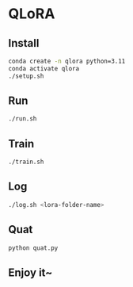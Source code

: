 # QLoRA

## Install

```bash
conda create -n qlora python=3.11
conda activate qlora
./setup.sh
```

## Run

```bash
./run.sh
```

## Train

```bash
./train.sh
```
## Log

```bash
./log.sh <lora-folder-name>
```

## Quat

```bash
python quat.py
```

## Enjoy it~
